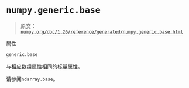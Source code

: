 # `numpy.generic.base`

> 原文：[`numpy.org/doc/1.26/reference/generated/numpy.generic.base.html`](https://numpy.org/doc/1.26/reference/generated/numpy.generic.base.html)

属性

```py
generic.base
```

与相应数组属性相同的标量属性。

请参阅`ndarray.base`。
